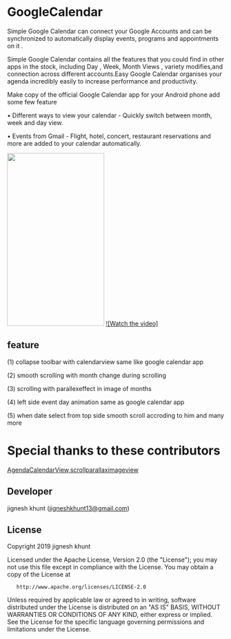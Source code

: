 # GoogleCalendar

Simple Google Calendar can connect your Google Accounts and can be synchronized to automatically display events, programs and appointments on it .

Simple Google Calendar contains all the features that you could find in other apps in the stock, including Day , Week, Month Views , variety modifies,and connection across different accounts.Easy Google Calendar organises your agenda incredibly easily to increase performance and productivity.

Make copy of the official Google Calendar app for your Android phone add some few feature

• Different ways to view your calendar - Quickly switch between month, week and day view.

• Events from Gmail - Flight, hotel, concert, restaurant reservations and more are added to your calendar automatically.

<image src=/calendargi.gif
 width=225 height=400>
 [![Watch the video]](https://www.youtube.com/watch?v=rN4p_Jgr4UE)

 ## feature
(1) collapse toolbar with calendarview same like google calendar app

(2) smooth scrolling with month change during scrolling

(3) scrolling with parallexeffect in image of months

(4) left side event day animation same as google calendar app

(5) when date select from top side smooth scroll accroding to him and many more


 
 # Special thanks to these contributors
[AgendaCalendarView](https://github.com/Tibolte/AgendaCalendarView),[scrollparallaximageview](https://github.com/gjiazhe/ScrollParallaxImageView)
 
##  Developer
  jignesh khunt
  (jigneshkhunt13@gmail.com)
  
  
## License
   Copyright 2019 jignesh khunt

   Licensed under the Apache License, Version 2.0 (the "License");
   you may not use this file except in compliance with the License.
   You may obtain a copy of the License at

       http://www.apache.org/licenses/LICENSE-2.0

   Unless required by applicable law or agreed to in writing, software
   distributed under the License is distributed on an "AS IS" BASIS,
   WITHOUT WARRANTIES OR CONDITIONS OF ANY KIND, either express or implied.
   See the License for the specific language governing permissions and
   limitations under the License.

